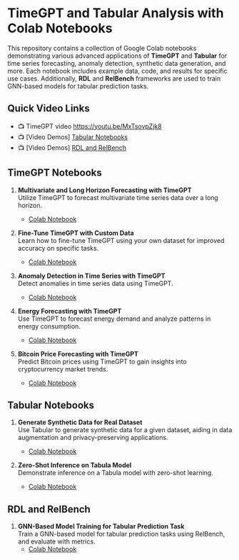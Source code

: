 # TimeGPT and Tabular Analysis with Colab Notebooks

This repository contains a collection of Google Colab notebooks demonstrating various advanced applications of **TimeGPT** and **Tabular** for time series forecasting, anomaly detection, synthetic data generation, and more. Each notebook includes example data, code, and results for specific use cases. Additionally, **RDL** and **RelBench** frameworks are used to train GNN-based models for tabular prediction tasks.

## Quick Video Links
- 📺 TimeGPT video  https://youtu.be/MxTsovpZjk8 
- 📺 [Video Demos] [Tabular Notebooks](#tabular-notebooks)
- 📺 [Video Demos] [RDL and RelBench](#rdl-and-relbench)

## TimeGPT Notebooks

1. **Multivariate and Long Horizon Forecasting with TimeGPT**  
   Utilize TimeGPT to forecast multivariate time series data over a long horizon.
   - [Colab Notebook](https://github.com/syedanida/timegpt-tabula9-relationalDeepLearning/blob/main/TimeGPT/Multiple_series_forecasting.ipynb)

2. **Fine-Tune TimeGPT with Custom Data**  
   Learn how to fine-tune TimeGPT using your own dataset for improved accuracy on specific tasks.
   - [Colab Notebook](https://github.com/syedanida/timegpt-tabula9-relationalDeepLearning/blob/main/TimeGPT/finetuning.ipynb)

3. **Anomaly Detection in Time Series with TimeGPT**  
   Detect anomalies in time series data using TimeGPT.
   - [Colab Notebook](https://github.com/syedanida/timegpt-tabula9-relationalDeepLearning/blob/main/TimeGPT/anomalyDetection.ipynb)

4. **Energy Forecasting with TimeGPT**  
   Use TimeGPT to forecast energy demand and analyze patterns in energy consumption.
   - [Colab Notebook](https://github.com/syedanida/timegpt-tabula9-relationalDeepLearning/blob/main/TimeGPT/forecastingEnergyDemand.ipynb)

5. **Bitcoin Price Forecasting with TimeGPT**  
   Predict Bitcoin prices using TimeGPT to gain insights into cryptocurrency market trends.
   - [Colab Notebook](https://github.com/syedanida/timegpt-tabula9-relationalDeepLearning/blob/main/TimeGPT/Bitcoin_Price_Prediction.ipynb)

## Tabular Notebooks

1. **Generate Synthetic Data for Real Dataset**  
   Use Tabular to generate synthetic data for a given dataset, aiding in data augmentation and privacy-preserving applications.
   - [Colab Notebook](https://github.com/syedanida/timegpt-tabula9-relationalDeepLearning/blob/main/Tabula/tabula_insurance_dataset.ipynb)

2. **Zero-Shot Inference on Tabula Model**  
   Demonstrate inference on a Tabula model with zero-shot learning.
   - [Colab Notebook](https://github.com/syedanida/timegpt-tabula9-relationalDeepLearning/blob/main/Tabula/tabula_inference.ipynb)

## RDL and RelBench

1. **GNN-Based Model Training for Tabular Prediction Task**  
   Train a GNN-based model for tabular prediction tasks using RelBench, and evaluate with metrics.
   - [Colab Notebook](https://github.com/syedanida/timegpt-tabula9-relationalDeepLearning/blob/main/RDL%20and%20relbench/relbench_trainmodel.ipynb)
